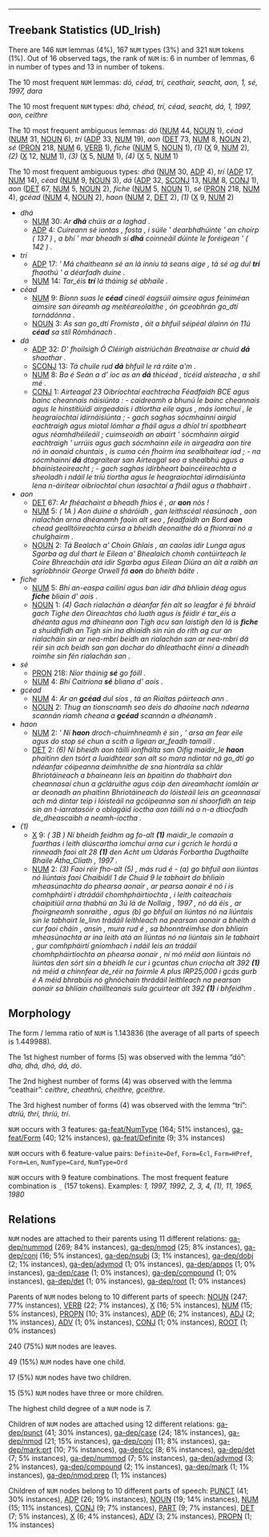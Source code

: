 

--------------------------------------------------------------------------------

## Treebank Statistics (UD_Irish)

There are 146 `NUM` lemmas (4%), 167 `NUM` types (3%) and 321 `NUM` tokens (1%).
Out of 16 observed tags, the rank of `NUM` is: 6 in number of lemmas, 6 in number of types and 13 in number of tokens.

The 10 most frequent `NUM` lemmas: <em>dó, céad, trí, ceathair, seacht, aon, 1, sé, 1997, dara</em>

The 10 most frequent `NUM` types:  <em>dhá, chéad, trí, céad, seacht, dá, 1, 1997, aon, ceithre</em>

The 10 most frequent ambiguous lemmas: <em>dó</em> ([NUM]() 44, [NOUN]() 1), <em>céad</em> ([NUM]() 31, [NOUN]() 6), <em>trí</em> ([ADP]() 33, [NUM]() 19), <em>aon</em> ([DET]() 73, [NUM]() 8, [NOUN]() 2), <em>sé</em> ([PRON]() 218, [NUM]() 6, [VERB]() 1), <em>fiche</em> ([NUM]() 5, [NOUN]() 1), <em>(1)</em> ([X]() 9, [NUM]() 2), <em>(2)</em> ([X]() 12, [NUM]() 1), <em>(3)</em> ([X]() 5, [NUM]() 1), <em>(4)</em> ([X]() 5, [NUM]() 1)

The 10 most frequent ambiguous types:  <em>dhá</em> ([NUM]() 30, [ADP]() 4), <em>trí</em> ([ADP]() 17, [NUM]() 14), <em>céad</em> ([NUM]() 9, [NOUN]() 3), <em>dá</em> ([ADP]() 32, [SCONJ]() 13, [NUM]() 8, [CONJ]() 1), <em>aon</em> ([DET]() 67, [NUM]() 5, [NOUN]() 2), <em>fiche</em> ([NUM]() 5, [NOUN]() 1), <em>sé</em> ([PRON]() 218, [NUM]() 4), <em>gcéad</em> ([NUM]() 4, [NOUN]() 2), <em>haon</em> ([NUM]() 2, [DET]() 2), <em>(1)</em> ([X]() 9, [NUM]() 2)


* <em>dhá</em>
  * [NUM]() 30: <em>Ar <b>dhá</b> chúis ar a laghad .</em>
  * [ADP]() 4: <em>Cuireann sé iontas , fosta , i súile ' dearbhdhúinte ' an choirp ( 137 ) , a bhí ' mar bheadh sí <b>dhá</b> coinneáil dúinte le foréigean ' ( 142 ) .</em>
* <em>trí</em>
  * [ADP]() 17: <em>' Má chaitheann sé an lá inniu tá seans aige , tá sé ag dul <b>trí</b> fhaothú ' a déarfadh duine .</em>
  * [NUM]() 14: <em>Tar_éis <b>trí</b> lá tháinig sé abhaile .</em>
* <em>céad</em>
  * [NUM]() 9: <em>Bíonn suas le <b>céad</b> cineál éagsúil aimsire agus feiniméan aimsire san áireamh ag meitéareolaithe , ón gceobhrán go_dtí tornádónna .</em>
  * [NOUN]() 3: <em>As san go_dtí Fromista , áit a bhfuil séipéal álainn ón 11ú <b>céad</b> sa stíl Rómhánach .</em>
* <em>dá</em>
  * [ADP]() 32: <em>D' fhoilsigh Ó Cléirigh aistriúchán Breatnaise ar chuid <b>dá</b> shaothar .</em>
  * [SCONJ]() 13: <em>Tá chuile rud <b>dá</b> bhfuil le rá ráite a'm .</em>
  * [NUM]() 8: <em>Ba é Seán a d' íoc as an <b>dá</b> thicéad , ticéid aisteacha , a shíl mé .</em>
  * [CONJ]() 1: <em>Airteagal 23 Oibríochtaí eachtracha Féadfaidh BCE agus bainc cheannais náisiúnta : - caidreamh a bhunú le bainc cheannais agus le hinstitiúidí airgeadais i dtíortha eile agus , más iomchuí , le heagraíochtaí idirnáisiúnta ; - gach saghas sócmhainní airgid eachtraigh agus miotal lómhar a fháil agus a dhíol trí spotbheart agus réamhdhéileáil ; cuimseoidh an abairt ' sócmhainn airgid eachtraigh ' urrúis agus gach sócmhainn eile in airgeadra aon tíre nó in aonaid chuntais , is cuma cén fhoirm ina sealbhaítear iad ; - na sócmhainní <b>dá</b> dtagraítear san Airteagal seo a shealbhú agus a bhainisteoireacht ; - gach saghas idirbheart baincéireachta a sheoladh i ndáil le tríú tíortha agus le heagraíochtaí idirnáisiúnta lena n-áirítear oibríochtaí chun iasachtaí a fháil agus a thabhairt .</em>
* <em>aon</em>
  * [DET]() 67: <em>Ar fhéachaint a bheadh fhios é , ar <b>aon</b> nós !</em>
  * [NUM]() 5: <em>( 1A ) Aon duine a sháróidh , gan leithscéal réasúnach , aon rialachán arna dhéanamh faoin alt seo , féadfaidh an Bord <b>aon</b> chead gealltóireachta cúrsa a bheidh deonaithe dó a fhionraí nó a chulghairm .</em>
  * [NOUN]() 2: <em>Tá Bealach a' Choin Ghlais , an caolas idir Lunga agus Sgarba ag dul thart le Eilean a' Bhealaich chomh contúirteach le Coire Bhreacháin atá idir Sgarba agus Eilean Diùra an áit a raibh an sgríobhnóir George Orwell fá <b>aon</b> do bheith báite .</em>
* <em>fiche</em>
  * [NUM]() 5: <em>Bhí an-easpa cailíní agus ban idir dhá bhliain déag agus <b>fiche</b> bliain d' aois .</em>
  * [NOUN]() 1: <em>(4) Gach rialachán a déanfar fén alt so leagfar é fé bhráid gach Tighe den Oireachtas chó luath agus is féidir é tar_éis a dhéanta agus má dhineann aon Tigh acu san laistigh den lá is <b>fiche</b> a shuidhfidh an Tigh sin ina dhiaidh sin rún do rith ag cur an rialacháin sin ar nea-mbrí beidh an rialachán san ar nea-mbrí dá réir sin ach beidh san gan dochar do dhleathacht éinní a dineadh roimhe sin fén rialachán san .</em>
* <em>sé</em>
  * [PRON]() 218: <em>Níor tháinig <b>sé</b> go fóill .</em>
  * [NUM]() 4: <em>Bhí Caitríona <b>sé</b> bliana d' aois .</em>
* <em>gcéad</em>
  * [NUM]() 4: <em>Ar an <b>gcéad</b> dul síos , tá an Rialtas páirteach ann .</em>
  * [NOUN]() 2: <em>Thug an tionscnamh seo deis do dhaoine nach ndearna scannán riamh cheana a <b>gcéad</b> scannán a dhéanamh .</em>
* <em>haon</em>
  * [NUM]() 2: <em>' Ní <b>haon</b> droch-chuimhneamh é sin , ' arsa an fear eile agus do stop sé chun a scíth a ligean ar_feadh tamaill .</em>
  * [DET]() 2: <em>(6) Ní bheidh aon táillí ionfhálta san Oifig maidir_le <b>haon</b> phaitinn den tsórt a luaidhtear san alt so mara ndintar ná go_dtí go ndéanfar cóipeanna deimhnithe de sna hiontrála sa chlár Bhriotáineach a bhaineann leis an bpaitinn do thabhairt don cheannasaí chun a gcláruithe agus cóip den áireamhacht iomláin ar ar deonadh an phaitinn Bhriotáineach do lóisteáil leis an gceannasaí ach má dintar teip i lóisteáil na gcóipeanna san ní shaorfidh an teip sin an t-iarratasóir o oblagáid íoctha aon táillí ná o n-a dtiocfadh de_dheascaibh a neamh-íoctha .</em>
* <em>(1)</em>
  * [X]() 9: <em>( 3B ) Ní bheidh feidhm ag fo-alt <b>(1)</b> maidir_le comaoin a fuarthas i leith diúscartha iomchuí arna cur i gcrích le hordú a rinneadh faoi alt 28 <b>(1)</b> den Acht um Údarás Forbartha Dugthailte Bhaile Átha_Cliath , 1997 .</em>
  * [NUM]() 2: <em>(3) Faoi réir fho-alt (5) , más rud é - (a) go bhfuil aon liúntas nó liúntais faoi Chaibidil 1 de Chuid 9 le tabhairt do bhliain mheasúnachta do phearsa aonair , ar pearsa aonair é nó í is comhpháirtí i dtrádáil chomhpháirtíochta , i leith caiteachais chaipitiúil arna thabhú an 3ú lá de Nollaig , 1997 , nó dá éis , ar fhoirgneamh sonraithe , agus (b) go bhfuil an liúntas nó na liúntais sin le tabhairt le_linn trádáil leithleach na pearsan aonair a bheith á cur faoi cháin , ansin , mura rud é , sa bhonntréimhse don bhliain mheasúnachta ar ina leith atá an liúntas nó na liúntais sin le tabhairt , gur comhpháirtí gníomhach i ndáil leis an trádáil chomhpháirtíochta an phearsa aonair , ní mó méid aon liúntais nó liúntas den sórt sin a bheidh le cur i gcuntas chun críocha alt 392 <b>(1)</b> ná méid a chinnfear de_réir na foirmle A plus IRP25,000 i gcás gurb é A méid bhrabúis nó ghnóchain thrádáil leithleach na pearsan aonair sa bhliain chaillteanais sula gcuirtear alt 392 <b>(1)</b> i bhfeidhm .</em>

## Morphology

The form / lemma ratio of `NUM` is 1.143836 (the average of all parts of speech is 1.449988).

The 1st highest number of forms (5) was observed with the lemma “dó”: <em>dha, dhá, dhó, dá, dó</em>.

The 2nd highest number of forms (4) was observed with the lemma “ceathair”: <em>ceithre, cheathrú, cheithre, gceithre</em>.

The 3rd highest number of forms (4) was observed with the lemma “trí”: <em>dtríú, thrí, thríú, trí</em>.

`NUM` occurs with 3 features: [ga-feat/NumType]() (164; 51% instances), [ga-feat/Form]() (40; 12% instances), [ga-feat/Definite]() (9; 3% instances)

`NUM` occurs with 6 feature-value pairs: `Definite=Def`, `Form=Ecl`, `Form=HPref`, `Form=Len`, `NumType=Card`, `NumType=Ord`

`NUM` occurs with 9 feature combinations.
The most frequent feature combination is `_` (157 tokens).
Examples: <em>1, 1997, 1992, 2, 3, 4, (1), 11, 1965, 1980</em>


## Relations

`NUM` nodes are attached to their parents using 11 different relations: [ga-dep/nummod]() (269; 84% instances), [ga-dep/nmod]() (25; 8% instances), [ga-dep/conj]() (16; 5% instances), [ga-dep/nsubj]() (3; 1% instances), [ga-dep/dobj]() (2; 1% instances), [ga-dep/advmod]() (1; 0% instances), [ga-dep/appos]() (1; 0% instances), [ga-dep/case]() (1; 0% instances), [ga-dep/compound]() (1; 0% instances), [ga-dep/det]() (1; 0% instances), [ga-dep/root]() (1; 0% instances)

Parents of `NUM` nodes belong to 10 different parts of speech: [NOUN]() (247; 77% instances), [VERB]() (22; 7% instances), [X]() (16; 5% instances), [NUM]() (15; 5% instances), [PROPN]() (10; 3% instances), [ADP]() (6; 2% instances), [ADJ]() (2; 1% instances), [ADV]() (1; 0% instances), [CONJ]() (1; 0% instances), [ROOT]() (1; 0% instances)

240 (75%) `NUM` nodes are leaves.

49 (15%) `NUM` nodes have one child.

17 (5%) `NUM` nodes have two children.

15 (5%) `NUM` nodes have three or more children.

The highest child degree of a `NUM` node is 7.

Children of `NUM` nodes are attached using 12 different relations: [ga-dep/punct]() (41; 30% instances), [ga-dep/case]() (24; 18% instances), [ga-dep/nmod]() (21; 15% instances), [ga-dep/conj]() (11; 8% instances), [ga-dep/mark:prt]() (10; 7% instances), [ga-dep/cc]() (8; 6% instances), [ga-dep/det]() (7; 5% instances), [ga-dep/nummod]() (7; 5% instances), [ga-dep/advmod]() (3; 2% instances), [ga-dep/compound]() (2; 1% instances), [ga-dep/mark]() (1; 1% instances), [ga-dep/nmod:prep]() (1; 1% instances)

Children of `NUM` nodes belong to 10 different parts of speech: [PUNCT]() (41; 30% instances), [ADP]() (26; 19% instances), [NOUN]() (19; 14% instances), [NUM]() (15; 11% instances), [CONJ]() (9; 7% instances), [PART]() (9; 7% instances), [DET]() (7; 5% instances), [X]() (6; 4% instances), [ADV]() (3; 2% instances), [PROPN]() (1; 1% instances)

